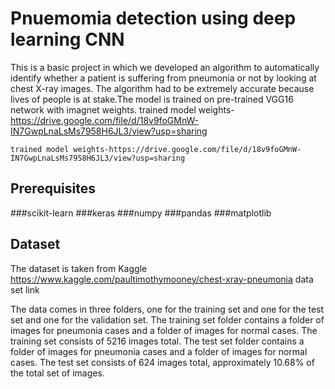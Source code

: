 # Pnuemomia detection using deep learning CNN

This is a basic project in which we developed an algorithm to automatically identify whether a patient is suffering from pneumonia or not by looking at chest X-ray images. The algorithm had to be extremely accurate because lives of people is at stake.The model is trained on pre-trained VGG16 network with imagnet weights. 
trained model weights-https://drive.google.com/file/d/18v9foGMnW-IN7GwpLnaLsMs7958H6JL3/view?usp=sharing

```
trained model weights-https://drive.google.com/file/d/18v9foGMnW-IN7GwpLnaLsMs7958H6JL3/view?usp=sharing
```

## Prerequisites

###scikit-learn
###keras
###numpy
###pandas
###matplotlib

## Dataset

The dataset is taken from Kaggle
https://www.kaggle.com/paultimothymooney/chest-xray-pneumonia data set link

The data comes in three folders, one for the training set and one for the test set and one for the validation set. The training set folder contains a folder of images for pneumonia cases and a folder of images for normal cases. The training set consists of 5216 images total. The test set folder contains a folder of images for pneumonia cases and a folder of images for normal cases. The test set consists of 624 images total, approximately 10.68% of the total set of images.

